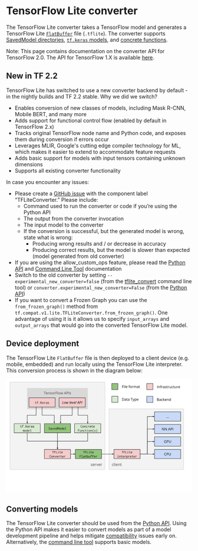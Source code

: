 # TensorFlow Lite converter

The TensorFlow Lite converter takes a TensorFlow model and generates a
TensorFlow Lite [`FlatBuffer`](https://google.github.io/flatbuffers/) file
(`.tflite`). The converter supports
[SavedModel directories](https://www.tensorflow.org/guide/saved_model),
[`tf.keras` models](https://www.tensorflow.org/guide/keras/overview), and
[concrete functions](https://tensorflow.org/guide/concrete_function).

Note: This page contains documentation on the converter API for TensorFlow 2.0.
The API for TensorFlow 1.X is available
[here](https://github.com/tensorflow/tensorflow/blob/master/tensorflow/lite/g3doc/r1/convert/index.md).

## New in TF 2.2

TensorFlow Lite has switched to use a new converter backend by default - in the
nightly builds and TF 2.2 stable. Why we did we switch?

*   Enables conversion of new classes of models, including Mask R-CNN, Mobile
    BERT, and many more
*   Adds support for functional control flow (enabled by default in TensorFlow
    2.x)
*   Tracks original TensorFlow node name and Python code, and exposes them
    during conversion if errors occur
*   Leverages MLIR, Google's cutting edge compiler technology for ML, which
    makes it easier to extend to accommodate feature requests
*   Adds basic support for models with input tensors containing unknown
    dimensions
*   Supports all existing converter functionality

In case you encounter any issues:

*   Please create a
    [GitHub issue](https://github.com/tensorflow/tensorflow/issues/new?template=60-tflite-converter-issue.md)
    with the component label “TFLiteConverter.” Please include:
    *   Command used to run the converter or code if you’re using the Python API
    *   The output from the converter invocation
    *   The input model to the converter
    *   If the conversion is successful, but the generated model is wrong, state
        what is wrong:
        *   Producing wrong results and / or decrease in accuracy
        *   Producing correct results, but the model is slower than expected
            (model generated from old converter)
*   If you are using the allow_custom_ops feature, please read the
    [Python API](https://github.com/tensorflow/tensorflow/blob/master/tensorflow/lite/g3doc/convert/python_api.md)
    and
    [Command Line Tool](https://github.com/tensorflow/tensorflow/blob/master/tensorflow/lite/g3doc/convert/cmdline.md)
    documentation
*   Switch to the old converter by setting `--experimental_new_converter=false`
    (from the [tflite_convert](https://www.tensorflow.org/lite/convert/cmdline)
    command line tool) or `converter.experimental_new_converter=False` (from the
    [Python API](https://www.tensorflow.org/api_docs/python/tf/lite/TFLiteConverter))
*   If you want to convert a Frozen Graph you can use the `from_frozen_graph()` method from `tf.compat.v1.lite.TFLiteConverter.from_frozen_graph()`. One advantage of using it is it allows us to specify `input_arrays` and `output_arrays` that would go into the converted TensorFlow Lite model.   

## Device deployment

The TensorFlow Lite `FlatBuffer` file is then deployed to a client device (e.g.
mobile, embedded) and run locally using the TensorFlow Lite interpreter. This
conversion process is shown in the diagram below:

![TFLite converter workflow](../images/convert/workflow.svg)

## Converting models

The TensorFlow Lite converter should be used from the
[Python API](python_api.md). Using the Python API makes it easier to convert
models as part of a model development pipeline and helps mitigate
[compatibility](../guide/ops_compatibility.md) issues early on. Alternatively,
the [command line tool](cmdline.md) supports basic models.
